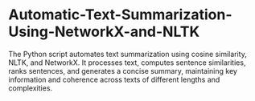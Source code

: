 # Automatic-Text-Summarization-Using-NetworkX-and-NLTK
The Python script automates text summarization using cosine similarity, NLTK, and NetworkX. It processes text, computes sentence similarities, ranks sentences, and generates a concise summary, maintaining key information and coherence across texts of different lengths and complexities.
